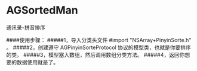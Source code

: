 # AGSortedMan
通讯录-拼音排序

####使用步骤：
#####1，导入分类头文件 #import "NSArray+PinyinSorte.h" 。
#####2，创建遵守 AGPinyinSorteProtocol 协议的模型类，也就是你要排序的类。
#####3，模型塞入数组，然后调用数组分类方法。
#####4，返回你想要的数据使用就是了。
